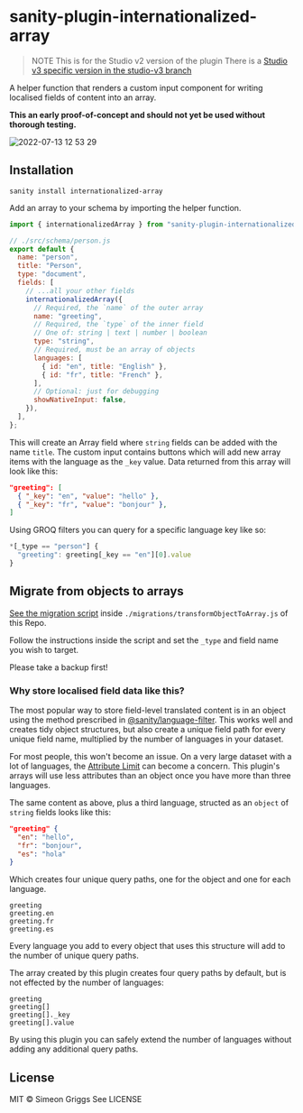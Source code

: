 # sanity-plugin-internationalized-array

> NOTE This is for the Studio v2 version of the plugin
> There is a [Studio v3 specific version in the studio-v3 branch](https://github.com/SimeonGriggs/sanity-plugin-internationalized-array/tree/studio-v3)

A helper function that renders a custom input component for writing localised fields of content into an array.

**This an early proof-of-concept and should not yet be used without thorough testing.**

![2022-07-13 12 53 29](https://user-images.githubusercontent.com/9684022/178729823-cbb1059f-4ae0-4ab0-900d-4f22b030c1d1.gif)

## Installation

```
sanity install internationalized-array
```

Add an array to your schema by importing the helper function.

```js
import { internationalizedArray } from "sanity-plugin-internationalized-array";

// ./src/schema/person.js
export default {
  name: "person",
  title: "Person",
  type: "document",
  fields: [
    // ...all your other fields
    internationalizedArray({
      // Required, the `name` of the outer array
      name: "greeting",
      // Required, the `type` of the inner field
      // One of: string | text | number | boolean
      type: "string",
      // Required, must be an array of objects
      languages: [
        { id: "en", title: "English" },
        { id: "fr", title: "French" },
      ],
      // Optional: just for debugging
      showNativeInput: false,
    }),
  ],
};
```

This will create an Array field where `string` fields can be added with the name `title`. The custom input contains buttons which will add new array items with the language as the `_key` value. Data returned from this array will look like this:

```json
"greeting": [
  { "_key": "en", "value": "hello" },
  { "_key": "fr", "value": "bonjour" },
]
```

Using GROQ filters you can query for a specific language key like so:

```js
*[_type == "person"] {
  "greeting": greeting[_key == "en"][0].value
}
```

## Migrate from objects to arrays

[See the migration script](https://github.com/SimeonGriggs/sanity-plugin-internationalized-array/blob/main/migrations/transformObjectToArray.js) inside `./migrations/transformObjectToArray.js` of this Repo.

Follow the instructions inside the script and set the `_type` and field name you wish to target.

Please take a backup first!

### Why store localised field data like this?

The most popular way to store field-level translated content is in an object using the method prescribed in [@sanity/language-filter](https://www.npmjs.com/package/@sanity/language-filter). This works well and creates tidy object structures, but also create a unique field path for every unique field name, multiplied by the number of languages in your dataset.

For most people, this won't become an issue. On a very large dataset with a lot of languages, the [Attribute Limit](https://www.sanity.io/docs/attribute-limit) can become a concern. This plugin's arrays will use less attributes than an object once you have more than three languages.

The same content as above, plus a third language, structed as an `object` of `string` fields looks like this:

```json
"greeting" {
  "en": "hello",
  "fr": "bonjour",
  "es": "hola"
}
```

Which creates four unique query paths, one for the object and one for each language.

```
greeting
greeting.en
greeting.fr
greeting.es
```

Every language you add to every object that uses this structure will add to the number of unique query paths.

The array created by this plugin creates four query paths by default, but is not effected by the number of languages:

```
greeting
greeting[]
greeting[]._key
greeting[].value
```

By using this plugin you can safely extend the number of languages without adding any additional query paths.

## License

MIT © Simeon Griggs
See LICENSE

